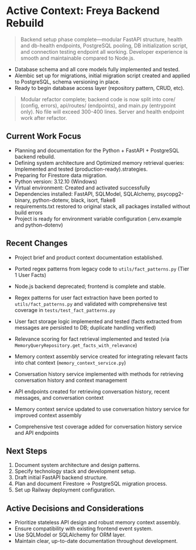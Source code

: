 # Active Context: Freya Backend Rebuild

> Backend setup phase complete—modular FastAPI structure, health and db-health endpoints, PostgreSQL pooling, DB initialization script, and connection testing endpoint all working. Developer experience is smooth and maintainable compared to Node.js.
- Database schema and all core models fully implemented and tested.
- Alembic set up for migrations, initial migration script created and applied to PostgreSQL, schema versioning in place.
- Ready to begin database access layer (repository pattern, CRUD, etc).
> Modular refactor complete; backend code is now split into core/ (config, errors), api/routes/ (endpoints), and main.py (entrypoint only). No file will exceed 300-400 lines. Server and health endpoint work after refactor.

## Current Work Focus

- Planning and documentation for the Python + FastAPI + PostgreSQL backend rebuild.
- Defining system architecture and Optimized memory retrieval queries: Implemented and tested (production-ready).strategies.
- Preparing for Firestore data migration.
- Python version: 3.12.10 (Windows)
- Virtual environment: Created and activated successfully
- Dependencies installed: FastAPI, SQLModel, SQLAlchemy, psycopg2-binary, python-dotenv, black, isort, flake8
- requirements.txt restored to original stack, all packages installed without build errors
- Project is ready for environment variable configuration (.env.example and python-dotenv)

## Recent Changes

- Project brief and product context documentation established.
- Ported regex patterns from legacy code to `utils/fact_patterns.py` (Tier 1 User Facts)
- Node.js backend deprecated; frontend is complete and stable.

- Regex patterns for user fact extraction have been ported to `utils/fact_patterns.py` and validated with comprehensive test coverage in `tests/test_fact_patterns.py`
- User fact storage logic implemented and tested (facts extracted from messages are persisted to DB; duplicate handling verified)
- Relevance scoring for fact retrieval implemented and tested (via `MemoryQueryRepository.get_facts_with_relevance`)
- Memory context assembly service created for integrating relevant facts into chat context (`memory_context_service.py`)
- Conversation history service implemented with methods for retrieving conversation history and context management
- API endpoints created for retrieving conversation history, recent messages, and conversation context
- Memory context service updated to use conversation history service for improved context assembly
- Comprehensive test coverage added for conversation history service and API endpoints
## Next Steps

1. Document system architecture and design patterns.
2. Specify technology stack and development setup.
3. Draft initial FastAPI backend structure.
4. Plan and document Firestore → PostgreSQL migration process.
5. Set up Railway deployment configuration.

## Active Decisions and Considerations

- Prioritize stateless API design and robust memory context assembly.
- Ensure compatibility with existing frontend event system.
- Use SQLModel or SQLAlchemy for ORM layer.
- Maintain clear, up-to-date documentation throughout development.

